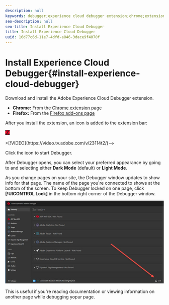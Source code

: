 ```yaml
---
description: null
keywords: debugger;experience cloud debugger extension;chrome;extension;install
seo-description: null
seo-title: Install Experience Cloud Debugger
title: Install Experience Cloud Debugger
uuid: 16d77c6d-11e7-4dfd-a846-3dace9f4070f
---
```


# Install Experience Cloud Debugger{#install-experience-cloud-debugger}

Download and install the Adobe Experience Cloud Debugger extension.

* **Chrome:** From the [Chrome extension page](https://chrome.google.com/webstore/detail/adobe-experience-cloud-de/ocdmogmohccmeicdhlhhgepeaijenapj)
* **Firefox:** From the [Firefox add-ons page](https://addons.mozilla.org/en-US/firefox/addon/adobe-experience-platform-dbg/)

After you install the extension, an icon is added to the extension bar:

![](assets/start-icon.jpg)

<!-->>[!VIDEO](https://video.tv.adobe.com/v/23114t2/)--> 

Click the icon to start Debugger. 

After Debugger opens, you can select your preferred appearance by going to **<!UICONTROL Settings>** and selecting either **Dark Mode** (default) or **Light Mode**.

As you change pages on your site, the Debugger window updates to show info for that page. The name of the page you're connected to shows at the bottom of the screen. To keep Debugger locked on one page, click **[!UICONTROL Lock]** in the bottom right corner of the Debugger window.

![](assets/lock.jpg)

This is useful if you're reading documentation or viewing information on another page while debugging yopur page.